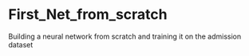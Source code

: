 # First_Net_from_scratch
Building a neural network from scratch and training it on the admission dataset
